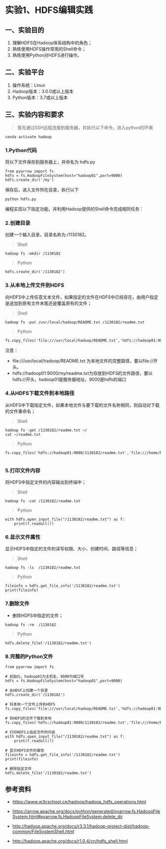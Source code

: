 # 实验1、HDFS编辑实践


## 一、实验目的
1.	理解HDFS在Hadoop体系结构中的角色；
2.	熟练使用HDFS操作常用的Shell命令；
3.	熟练使用Python对HDFS进行操作。


## 二、实验平台

1. 操作系统：Linux
2. Hadoop版本：3.0.0或以上版本
3. Python版本：3.7或以上版本



## 三、实验内容和要求

> 首先通过SSH远程连接到服务器，并执行以下命令，进入python的环境

```
conda activate hadoop
```



### 1.Python代码

将以下文件保存到服务器上，并命名为 hdfs.py

``` 
from pyarrow import fs
hdfs = fs.HadoopFileSystem(host="hadoop01",port=9000)
hdfs.create_dir('/my')
```

保存后，进入文件所在目录，执行以下
```
python hdfs.py
```

编程实现以下指定功能，并利用Hadoop提供的Shell命令完成相同任务：

### 2.创建目录
创建一个输入目录，目录名称为:/1130182。

> Shell

```
hadoop fs -mkdir /1130182  
```

> Python

```
hdfs.create_dir('/1130182')
```

### 3.从本地上传文件到HDFS

向HDFS中上传任意文本文件，如果指定的文件在HDFS中已经存在，由用户指定是追加到原有文件末尾还是覆盖原有的文件；

> Shell

```
hadoop fs -put /usr/local/hadoop/README.txt /1130182/readme.txt 
```

> Python

```
fs.copy_files('file:///usr/local/hadoop/README.txt','hdfs://hadoop01:9000/1130182/readme.txt')
```

注意：
- file:///usr/local/hadoop/README.txt 为本地文件的完整路径，要以file://开头。
- hdfs://hadoop01:9000/my/readme.txt为存放到HDFS的文件路径，要以hdfs://开头，hadoop01是服务器地址，9000是hdfs的端口

### 4.从HDFS下载文件到本地路径
从HDFS中下载指定文件，如果本地文件与要下载的文件名称相同，则自动对下载的文件重命名；

> Shell

```
hadoop fs -get /1130182/readme.txt ~/
cat ~/readme.txt
```

> Python

```
fs.copy_files('hdfs://hadoop01:9000/1130182/readme.txt','file:///home/hadoop/code/readme.txt')


```

### 5.打印文件内容

将HDFS中指定文件的内容输出到终端中；

> Shell

```
hadoop fs -cat /1130182/readme.txt 
```
> Python

```
with hdfs.open_input_file("/1130182/readme.txt") as f:
    print(f.readall())
```

### 6.显示文件属性

显示HDFS中指定的文件的读写权限、大小、创建时间、路径等信息；

> Shell

```
hadoop fs -ls  /1130182/readme.txt
```
> Python

```
fileinfo = hdfs.get_file_info('/1130182/readme.txt')
print(fileinfo)
```
### 7.删除文件

- 删除HDFS中指定的文件；
```
hadoop fs -rm  /1130182 
```
> Python

```
hdfs.delete_file('/1130182/readme.txt')
```

### 8.完整的Python文件
```
from pyarrow import fs

# 初始化，hadoop01为主机名，9000为端口号
hdfs = fs.HadoopFileSystem(host="hadoop01",port=9000)

# 在HDSF上创建一个目录
hdfs.create_dir('/1130182')

# 将本地一个文件上传到HDFS
fs.copy_files('file:///usr/local/hadoop/README.txt','hdfs://hadoop01:9000/1130182/readme.txt')

# 将HDFS的文件下载到本地
fs.copy_files('hdfs://hadoop01:9000/1130182/readme.txt','file:///home/hadoop/code/readme.txt')

# 打印HDFS上指定文件的内容
with hdfs.open_input_file("/1130182/readme.txt") as f:
    print(f.readall())

# 显示HDFS文件的属性
fileinfo = hdfs.get_file_info('/1130182/readme.txt')
print(fileinfo)

# 删除指定文件
hdfs.delete_file('/1130182/readme.txt')
```

## 参考资料
- https://www.w3cschool.cn/hadoop/hadoop_hdfs_operations.html
- https://arrow.apache.org/docs/python/generated/pyarrow.fs.HadoopFileSystem.html#pyarrow.fs.HadoopFileSystem.delete_dir
- http://hadoop.apache.org/docs/r3.3.1/hadoop-project-dist/hadoop-common/FileSystemShell.html

- http://hadoop.apache.org/docs/r1.0.4/cn/hdfs_shell.html
